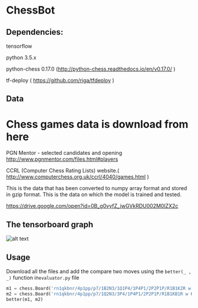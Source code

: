 # ChessBot

## Dependencies:

tensorflow

python 3.5.x

python-chess 0.17.0 (http://python-chess.readthedocs.io/en/v0.17.0/ )

tf-deploy ( https://github.com/riga/tfdeploy )

## Data

# Chess games data is download from here

PGN Mentor - selected candidates and opening http://www.pgnmentor.com/files.html#players

CCRL (Computer Chess Rating Lists) website.( http://www.computerchess.org.uk/ccrl/4040/games.html )


This is the data that has been converted to numpy array format and stored in gzip format. This is the data on which the model is trained and tested.

https://drive.google.com/open?id=0B_g0vyfZ_jwGVkRDU002M0lZX2c

## The tensorboard graph

![alt text](https://github.com/vajjhala/ChessBot/blob/master/graph.png)

## Usage

Download all the files and add the compare two moves using the `better(_ , _)` function in`evaluator.py` file 

``` python
m1 = chess.Board('rn1qkbnr/4p1pp/p7/1B2N3/1Q1P4/1P4P1/2P2P1P/R1B1K2R w KQkq - 0 10') # FEN of move 1
m2 = chess.Board('rn1qkbnr/4p1pp/p7/1Q2N3/3P4/1P4P1/2P2P1P/R1B1KB1R w KQkq - 0 10') # FEN of move 2
better(m1, m2)
```
